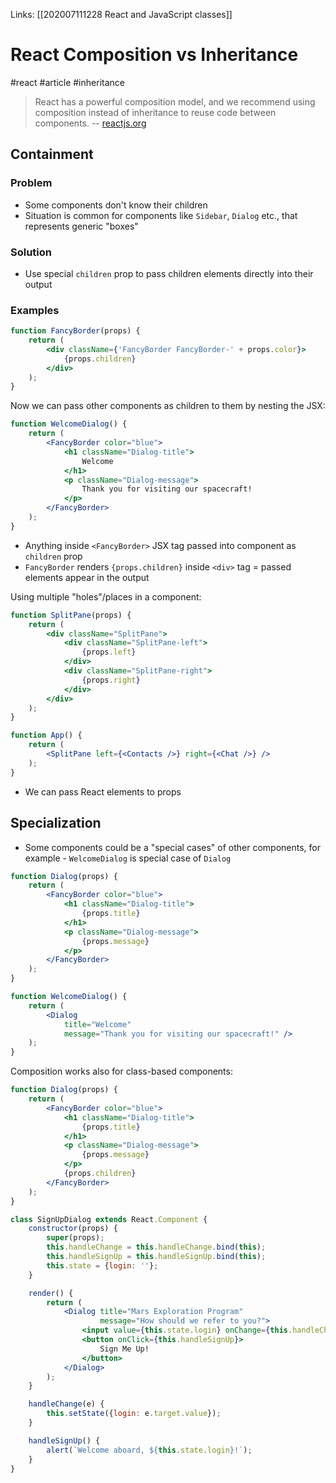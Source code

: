 Links: [[202007111228 React and JavaScript classes]]

# React Composition vs Inheritance
#react #article #inheritance
> React has a powerful composition model, and we recommend using composition instead of inheritance to reuse code between components. -- [reactjs.org](https://reactjs.org/docs/composition-vs-inheritance.html)

## Containment

### Problem
- Some components don't know their children
- Situation is common for components like `Sidebar`, `Dialog` etc., that represents generic "boxes"

### Solution
- Use special `children` prop to pass children elements directly into their output

### Examples

```jsx
function FancyBorder(props) {
	return (
		<div className={'FancyBorder FancyBorder-' + props.color}>
			{props.children}
		</div>
	);
}
```

Now we can pass other components as children to them by nesting the JSX:

```jsx
function WelcomeDialog() {
	return (
		<FancyBorder color="blue">
      		<h1 className="Dialog-title">
	  			Welcome
			</h1>
			<p className="Dialog-message">
				Thank you for visiting our spacecraft!
			</p>
		</FancyBorder>
	);
}
```

- Anything inside `<FancyBorder>` JSX tag passed into component as `children` prop
- `FancyBorder` renders `{props.children}` inside `<div>` tag = passed elements appear in the output

Using multiple "holes"/places in a component:

```jsx
function SplitPane(props) {
	return (
		<div className="SplitPane">
			<div className="SplitPane-left">
				{props.left}
			</div>
			<div className="SplitPane-right">
				{props.right}
			</div>
		</div>
	);
}

function App() {
	return (
		<SplitPane left={<Contacts />} right={<Chat />} />
	);
}
```

- We can pass React elements to props

## Specialization
- Some components could be a "special cases" of other components, for example - `WelcomeDialog` is special case of `Dialog`

```jsx
function Dialog(props) {
	return (
		<FancyBorder color="blue">
			<h1 className="Dialog-title">
				{props.title}
			</h1>
      		<p className="Dialog-message">
        		{props.message}
			</p>
    	</FancyBorder>
	);
}

function WelcomeDialog() {
	return (
    	<Dialog
			title="Welcome"
			message="Thank you for visiting our spacecraft!" /> 
	);
}
```

Composition works also for class-based components:

```jsx
function Dialog(props) {
	return (
    	<FancyBorder color="blue">
      		<h1 className="Dialog-title">
        		{props.title}
      		</h1>
      		<p className="Dialog-message">
        		{props.message}
      		</p>
      		{props.children}
		</FancyBorder>
  	);
}

class SignUpDialog extends React.Component {
	constructor(props) {
    	super(props);
    	this.handleChange = this.handleChange.bind(this);
    	this.handleSignUp = this.handleSignUp.bind(this);
    	this.state = {login: ''};
  	}

  	render() {
    	return (
      		<Dialog title="Mars Exploration Program"
              		message="How should we refer to you?">
        		<input value={this.state.login} onChange={this.handleChange} />
				<button onClick={this.handleSignUp}>
					Sign Me Up!
				</button>
			</Dialog>
    	);
  	}

  	handleChange(e) {
  		this.setState({login: e.target.value});
  	}

  	handleSignUp() {
		alert(`Welcome aboard, ${this.state.login}!`);
  	}
}
```